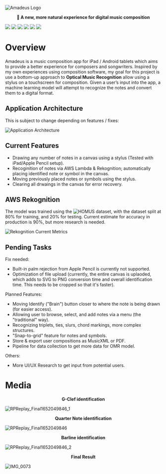 ![Amadeus Logo](https://user-images.githubusercontent.com/42325882/167320019-bcfb8844-d0fb-42f5-b4f3-30984ca713f1.png)

<p align="center"><strong>🎵 A new, more natural experience for digital music composition</strong></p>

<img src="https://img.shields.io/static/v1?label=&message=Amazon%20AWS&color=232F3E&logo=amazon-aws&logoColor=white" /> <img src="https://img.shields.io/static/v1?label=&message=AWS%20Lambda&color=FF9900&logo=aws-lambda&logoColor=black" /> <img src="https://img.shields.io/static/v1?label=&message=Expo&color=000020&logo=expo&logoColor=white" /> <img src="https://img.shields.io/static/v1?label=&message=Javascript&color=F7DF1E&logo=javascript&logoColor=black" /> <img src="https://img.shields.io/static/v1?label=&message=Python&color=3776AB&logo=python&logoColor=white" /> <img src="https://img.shields.io/static/v1?label=&message=React%20Native&color=61DAFB&logo=react&logoColor=white" /> 

# Overview

Amadeus is a music composition app for iPad / Android tablets which aims to provide a better experience for composers and songwriters. Inspired by my own experiences using composition software, my goal for this project is use a bottom-up approach to **Optical Music Recognition** allow using a stylus on a touchscreen for composition. Given a user’s input into the app, a machine learning model will attempt to recognize the notes and convert them to a digital format.

## Application Architecture

This is subject to change depending on features / fixes:

![Application Architecture](https://user-images.githubusercontent.com/42325882/167320835-f20441b6-132c-4f55-96e6-2dac7dffd954.png)

## Current Features

- Drawing any number of notes in a canvas using a stylus (Tested with iPad/Apple Pencil setup).
- Recoginition of notes via AWS Lambda & Rekognition; automatically placing identified note or symbol in the canvas.
- Moving previously placed notes or symbols using the stylus.
- Clearing all drwaings in the canvas for error recovery.

## AWS Rekognition

The model was trained using the ![HOMUS dataset](https://grfia.dlsi.ua.es/homus/), with the dataset split at 80% for training, and 20% for testing.
Current estimate for accuracy in production is 90%, but more research is needed.

![Rekognition Current Metrics](https://user-images.githubusercontent.com/42325882/167320947-13fac3d5-7c3b-41f5-ab1b-730b0fed68b0.png)

## Pending Tasks

Fix needed:
- Built-in palm rejection from Apple Pencil is currently not supported.
- Optimization of file upload (currently, the entire canvas is uplaoded, which adds to SVG to PNG conversion time and overall identification time. This needs to be cropped so that it's faster).

Planned Features:
- Moving Identify ("Brain") button closer to where the note is being drawn (for easier access).
- Allowing user to browse, select, and add notes via a menu (the "traditional" way).
- Recognizing triplets, ties, slurs, chord markings, more complex structures.
- "Snap-to-grid" feature for notes and symbols.
- Store & export user compositions as MusicXML or PDF.
- Pipeline for data collection to get more data for OMR model.

Others:
- More UI/UX Research to get input from potential users.

# Media

<p align="center"><strong>G-Clef identification</strong></p>

![RPReplay_Final1652049846_1](https://user-images.githubusercontent.com/42325882/167320676-c45c486d-36b5-4e38-8211-387c56becabf.gif)

<p align="center"><strong>Quarter Note identification</strong></p>

![RPReplay_Final1652049846](https://user-images.githubusercontent.com/42325882/167320692-659263cc-c115-4765-af9c-ed2a4df033ea.gif)

<p align="center"><strong>Barline identification</strong></p>

![RPReplay_Final1652049846_2](https://user-images.githubusercontent.com/42325882/167320697-54663365-a07b-4f27-bd93-3105c6b8ba62.gif)

<p align="center"><strong>Final Result</strong></p>

![IMG_0073](https://user-images.githubusercontent.com/42325882/167320702-c1781ba4-ac07-4089-977c-5f19abe2cf93.PNG)
